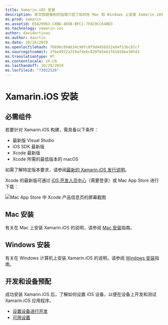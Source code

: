 ```yaml
---
title: Xamarin.iOS 安装
description: 本文档链接到的指南介绍了如何在 Mac 和 Windows 上安装 Xamarin.iOS 以及如何预配设备进行测试。
ms.prod: xamarin
ms.assetid: E5A29963-C8BD-465B-BFC1-7FAC9CC64BD3
ms.technology: xamarin-ios
author: davidortinau
ms.author: daortin
ms.date: 10/16/2019
ms.openlocfilehash: 76696c094634c90fc0f9d445b932e04f53bc87c7
ms.sourcegitcommit: 2fbe4932a319af4ebc829f65eb1fb1816ba305d3
ms.translationtype: HT
ms.contentlocale: zh-CN
ms.lasthandoff: 10/29/2019
ms.locfileid: "73022526"
---
```

# <a name="xamarinios-installation"></a>Xamarin.iOS 安装

## <a name="required-components"></a>必需组件

若要针对 Xamarin.iOS 构建，需具备以下条件：

- 最新版 Visual Studio
- iOS SDK 最新版
- Xcode 最新版
- Xcode 所需的最低版本的 macOS

如需了解特定版本要求，请参阅[最新的 Xamarin.iOS 发行说明](/xamarin/ios/release-notes/)。

Xcode 的最新版可通过 [iOS 开发人员中心](https://developer.apple.com/devcenter/ios/index.action#downloads)（需要登录）或 Mac App Store 进行下载：

![Mac App Store 中 Xcode 产品信息页的屏幕截图](images/xcode.png "Mac App Store 中的 Xcode")

## <a name="mac-installation"></a>Mac 安装

有关在 Mac 上安装 Xamarin.iOS 的说明，请参阅 [Mac 安装](https://docs.microsoft.com/visualstudio/mac/installation)指南。

## <a name="windows-installation"></a>Windows 安装

有关在 Windows 计算机上安装 Xamarin.iOS 的说明，请参阅 [Windows 安装](~/ios/get-started/installation/windows/index.md)指南。

## <a name="development-and-device-provisioning"></a>开发和设备预配

成功安装 Xamarin.iOS 后，了解如何设置 iOS 设备，以便在设备上开发和测试 Xamarin.iOS 应用程序。

- [设置设备进行开发](device-provisioning/index.md)
- [可用设置](~/ios/get-started/installation/device-provisioning/free-provisioning.md)
